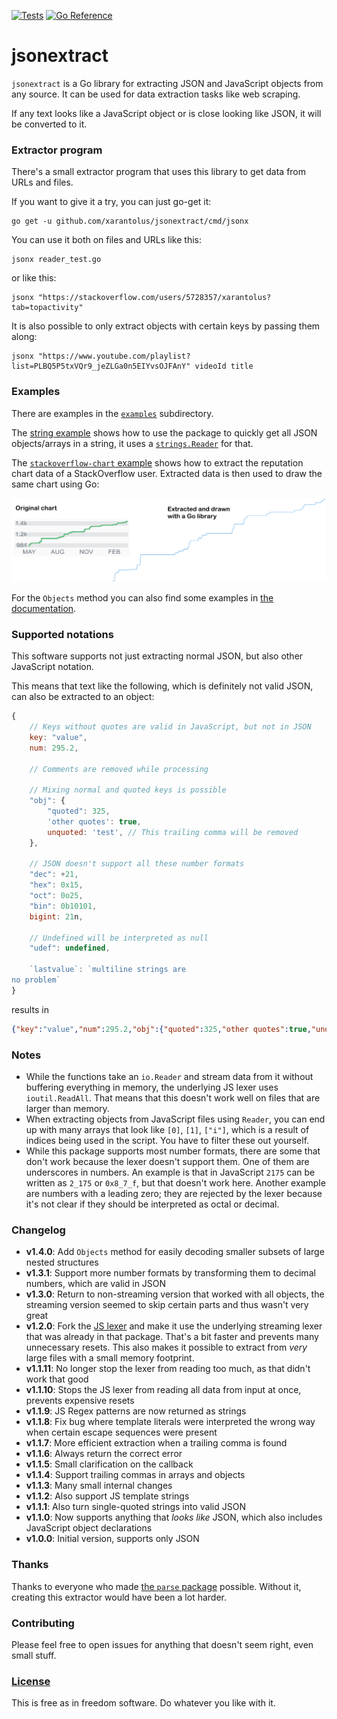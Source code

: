 [![Tests](https://github.com/xarantolus/jsonextract/workflows/Tests/badge.svg)](https://github.com/xarantolus/jsonextract/actions?query=workflow%3ATests) [![Go Reference](https://pkg.go.dev/badge/github.com/xarantolus/jsonextract.svg)](https://pkg.go.dev/github.com/xarantolus/jsonextract)
# jsonextract
`jsonextract` is a Go library for extracting JSON and JavaScript objects from any source. It can be used for data extraction tasks like web scraping.

If any text looks like a JavaScript object or is close looking like JSON, it will be converted to it.

### Extractor program
There's a small extractor program that uses this library to get data from URLs and files.

If you want to give it a try, you can just go-get it:

    go get -u github.com/xarantolus/jsonextract/cmd/jsonx

You can use it both on files and URLs like this:

    jsonx reader_test.go

or like this:

    jsonx "https://stackoverflow.com/users/5728357/xarantolus?tab=topactivity"

It is also possible to only extract objects with certain keys by passing them along:

	jsonx "https://www.youtube.com/playlist?list=PLBQ5P5txVQr9_jeZLGa0n5EIYvsOJFAnY" videoId title

### Examples
There are examples in the [`examples`](examples/) subdirectory.

The [string example](examples/string/main.go) shows how to use the package to quickly get all JSON objects/arrays in a string, it uses a [`strings.Reader`](https://pkg.go.dev/strings#NewReader) for that.

The [`stackoverflow-chart` example](examples/stackoverflow-chart/main.go) shows how to extract the reputation chart data of a StackOverflow user. Extracted data is then used to draw the same chart using Go:

![Comparing chart from StackOverflow and the scraped and drawn result](.github/img/comparison-stackoverflow.png)

For the `Objects` method you can also find some examples in [the documentation](https://pkg.go.dev/github.com/xarantolus/jsonextract).

### Supported notations
This software supports not just extracting normal JSON, but also other JavaScript notation.

This means that text like the following, which is definitely not valid JSON, can also be extracted to an object:

```js
{
	// Keys without quotes are valid in JavaScript, but not in JSON
	key: "value",
	num: 295.2,

	// Comments are removed while processing

	// Mixing normal and quoted keys is possible 
	"obj": {
		"quoted": 325,
		'other quotes': true,
		unquoted: 'test', // This trailing comma will be removed
	},

	// JSON doesn't support all these number formats
	"dec": +21,
	"hex": 0x15,
	"oct": 0o25,
	"bin": 0b10101,
	bigint: 21n,

	// Undefined will be interpreted as null
	"udef": undefined,

	`lastvalue`: `multiline strings are
no problem`
}
```

results in

```json
{"key":"value","num":295.2,"obj":{"quoted":325,"other quotes":true,"unquoted":"test"},"dec":21,"hex":21,"oct":21,"bin":21,"bigint":21,"udef":null,"lastvalue":"multiline strings are\nno problem"}
```


### Notes
* While the functions take an `io.Reader` and stream data from it without buffering everything in memory, the underlying JS lexer uses `ioutil.ReadAll`. That means that this doesn't work well on files that are larger than memory.
* When extracting objects from JavaScript files using `Reader`, you can end up with many arrays that look like `[0]`, `[1]`, `["i"]`, which is a result of indices being used in the script. You have to filter these out yourself.
* While this package supports most number formats, there are some that don't work because the lexer doesn't support them. One of them are underscores in numbers. An example is that in JavaScript `2175` can be written as `2_175` or `0x8_7_f`, but that doesn't work here. Another example are numbers with a leading zero; they are rejected by the lexer because it's not clear if they should be interpreted as octal or decimal.

### Changelog
* **v1.4.0**: Add `Objects` method for easily decoding smaller subsets of large nested structures
* **v1.3.1**: Support more number formats by transforming them to decimal numbers, which are valid in JSON
* **v1.3.0**: Return to non-streaming version that worked with all objects, the streaming version seemed to skip certain parts and thus wasn't very great
* **v1.2.0**: Fork the [JS lexer](https://github.com/tdewolff/parse) and make it use the underlying streaming lexer that was already in that package. That's a bit faster and prevents many unnecessary resets. This also makes it possible to extract from *very* large files with a small memory footprint.
* **v1.1.11**: No longer stop the lexer from reading too much, as that didn't work that good
* **v1.1.10**: Stops the JS lexer from reading all data from input at once, prevents expensive resets
* **v1.1.9**: JS Regex patterns are now returned as strings
* **v1.1.8**: Fix bug where template literals were interpreted the wrong way when certain escape sequences were present
* **v1.1.7**: More efficient extraction when a trailing comma is found
* **v1.1.6**: Always return the correct error
* **v1.1.5**: Small clarification on the callback
* **v1.1.4**: Support trailing commas in arrays and objects
* **v1.1.3**: Many small internal changes
* **v1.1.2**: Also support JS template strings
* **v1.1.1**: Also turn single-quoted strings into valid JSON
* **v1.1.0**: Now supports anything that *looks like* JSON, which also includes JavaScript object declarations
* **v1.0.0**: Initial version, supports only JSON

### Thanks
Thanks to everyone who made [the `parse` package](https://github.com/tdewolff/parse) possible. Without it, creating this extractor would have been a lot harder.

### Contributing
Please feel free to open issues for anything that doesn't seem right, even small stuff. 

### [License](LICENSE)
This is free as in freedom software. Do whatever you like with it.
